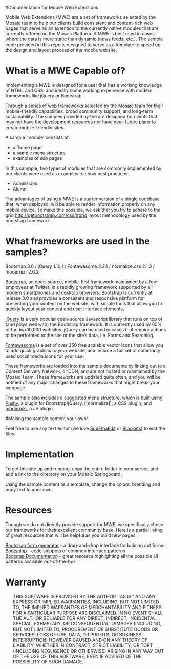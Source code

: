 #Documentation for Mobile Web Extensions


Mobile Web Extensions (MWE) are a set of frameworks selected by the Mosaic team to help our clients build consistent and content-rich web pages that serve as an extention to the currently native modules that are currently offered on the Mosaic Platform. A MWE is best used in cases where the data is more static than dynamic (news feeds, etc.). The sample code provided in this repo is designed to serve as a template to speed up the design and layout
process of the mobile website. 

What is a MWE Capable of?
===

Implementing a MWE is designed for a user that has a working knowledge of HTML and CSS, and ideally some working experience with modern frameworks like jQuery or Bootstrap. 


<p>Through a series of web frameworks selected by the Mosaic team for their mobile-friendly capabilities, broad community support, and long-term sustainability. The samples provided by the are designed for clients that may not have the development resources nor have near-future plans to create mobile-friendly sites. </p>

<p>A sample &#8216;module&#8217; consists of:</p>

<ul>
<li>a &#8216;home page&#8217;</li>
<li>a sample menu structure</li>
<li>examples of sub pages</li>
</ul>

In this sampple, two types of modules that are commonly implemented by our clients were used as examples to show best practices. 

+ Admissions
+ Alumni


The advantages of using a MWE is a starter version of a single codebase that, when deployed, will be able to render information properly on any mobile device. To make this possible, we ask that you try to adhere to the grid http://getbootstrap.com/css/#grid layout methodology used by the bootstrap framework. 


What frameworks are used in the samples?
===


Bootstrap 3.0 / jQuery 1.10.1 / Fontawesome 3.2.1 / normalize.css 2.1.3 / modernizr 2.6.2 

[Bootstrap](getbootstrap.com), an open-source, mobile-first framework maintained by a few employees at Twitter, is a rapidly growing framework supported by all modern smartphones and desktop browsers. Bootstrap is currently at release 3.0 and provides a consistent and responsive platform for presenting your content on the website, with simple tools that allow you to quickly layout your content and user interface elements.

[jQuery](jquery.org) is a very popular open-source Javascript library that runs on top of (and plays well with) the Bootstrap framework. It is currently used by 65% of the top 10,000 websites. jQuery can be used in cases that require actions to be performed to the site or the site&#8217;s data, i.e. Forms and Searching.

[Fontawesome](fontawesome.io) is a set of over 350 free scalable vector icons that allow you to add quick graphics to your website, and include a full set of commonly used social media icons for your use.

These frameworks are loaded into the sample documents by linking out to a Content Delivery Network, or CDN, and are not hosted or maintained by the Mosaic Team. These frameworks are updated quite often, and you will be notified of any major changes to these frameworks that might break your webpage. 


The sample also includes a suggested menu structure, which is built using [Pushy](https://github.com/christophery/pushy), a plugin for Bootstrap/jQuery, [[normalize]], a CSS plugin, and [modernizr](modernizr.com), a JS plugin.

#Making the sample content your own!

Feel free to use any text editor (we love [SubEthaEdit](http://www.codingmonkeys.de/subethaedit/) or [Brackets](brakets.io)) to edit the files.

Implementation
===



<p>To get this site up and running, copy the entire folder to your server, and add a link to the directory on your Mosaic Springboard. </p>
Using the sample content as a template, change the colors, branding and body text to your own.

Resources
===


<p>Though we do not directly provide support for MWE, we specifically chose our frameworks for their excellent community base. Here is a partial listing of great resources that will be helpful as you build new pages:</p>

[Bootstrap form generator](http://minikomi.github.io/Bootstrap-Form-Builder/) - a drag-and-drop interface for bulding out forms. <br>
[Bootsnipp](http://bootsnipp.com/snipps) - code snippets of common interface patterns <br>
[Bootsrap Documentation](http://getbootstrap.com/getting-started/) - great resource highlighting all the possible UI patterns available out-of-the-box

Warranty
===


<ul>
THIS SOFTWARE IS PROVIDED BY THE AUTHOR ``AS IS'' AND ANY EXPRESS OR
IMPLIED WARRANTIES, INCLUDING, BUT NOT LIMITED TO, THE IMPLIED WARRANTIES
OF MERCHANTABILITY AND FITNESS FOR A PARTICULAR PURPOSE ARE DISCLAIMED.
IN NO EVENT SHALL THE AUTHOR BE LIABLE FOR ANY DIRECT, INDIRECT,
INCIDENTAL, SPECIAL, EXEMPLARY, OR CONSEQUENTIAL DAMAGES (INCLUDING, BUT
NOT LIMITED TO, PROCUREMENT OF SUBSTITUTE GOODS OR SERVICES; LOSS OF USE,
DATA, OR PROFITS; OR BUSINESS INTERRUPTION) HOWEVER CAUSED AND ON ANY
THEORY OF LIABILITY, WHETHER IN CONTRACT, STRICT LIABILITY, OR TORT
(INCLUDING NEGLIGENCE OR OTHERWISE) ARISING IN ANY WAY OUT OF THE USE OF
THIS SOFTWARE, EVEN IF ADVISED OF THE POSSIBILITY OF SUCH DAMAGE.
</ul>
